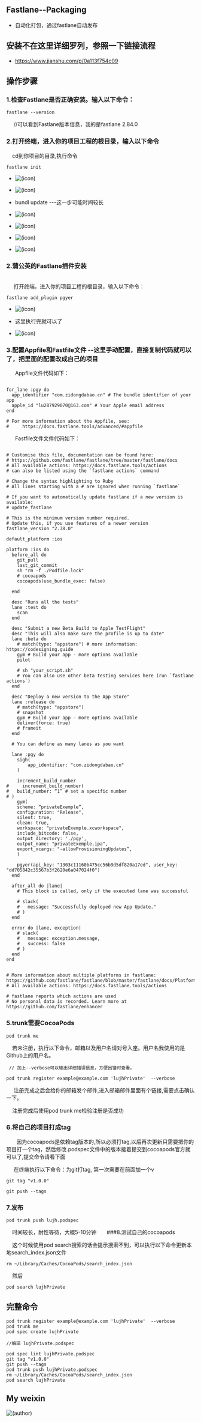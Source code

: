 ## Fastlane--Packaging
* 自动化打包，通过fastlane自动发布

## 安装不在这里详细罗列，参照一下链接流程
*  https://www.jianshu.com/p/0a113f754c09



## 操作步骤


### 1.检查Fastlane是否正确安装。输入以下命令：

```objc
fastlane --version
```
      //可以看到Fastlane版本信息，我的是fastlane 2.84.0
      
### 2.打开终端，进入你的项目工程的根目录，输入以下命令

      cd到你项目的目录,执行命令
      
```objc       
fastlane init
```
* ![(icon)](https://github.com/daniulaolu/Fastlane--Packaging/blob/master/fastlane%20init_resource/fastlane%20init_01.png)

* ![(icon)](https://github.com/daniulaolu/Fastlane--Packaging/blob/master/fastlane%20init_resource/fastlane%20init_02.png)

*  bundl update ---这一步可能时间较长
* ![(icon)](https://github.com/daniulaolu/Fastlane--Packaging/blob/master/fastlane%20init_resource/fastlane%20init_03.png)

* ![(icon)](https://github.com/daniulaolu/Fastlane--Packaging/blob/master/fastlane%20init_resource/fastlane%20init_04.png)

* ![(icon)](https://github.com/daniulaolu/Fastlane--Packaging/blob/master/fastlane%20init_resource/fastlane%20init_05.png)

* ![(icon)](https://github.com/daniulaolu/Fastlane--Packaging/blob/master/fastlane%20init_resource/fastlane%20init_06.png)

### 2.蒲公英的Fastlane插件安装
      
      打开终端，进入你的项目工程的根目录，输入以下命令：
      
```objc       
fastlane add_plugin pgyer
```

* ![(icon)](https://github.com/daniulaolu/Fastlane--Packaging/blob/master/fastlane%20add_plugin_resource/fastlane%20add_plugin_01.png)

* 这里执行完就可以了
* ![(icon)](https://github.com/daniulaolu/Fastlane--Packaging/blob/master/fastlane%20add_plugin_resource/fastlane%20add_plugin_02.png)



### 3.配置Appfile和Fastfile文件 --这里手动配置，直接复制代码就可以了，把里面的配置改成自己的项目

 
       Appfile文件代码如下：
       
```objc

for_lane :pgy do
  app_identifier "com.zidongdabao.cn" # The bundle identifier of your app
  apple_id "lu287929070@163.com" # Your Apple email address 
end

# For more information about the Appfile, see:
#     https://docs.fastlane.tools/advanced/#appfile

```

        Fastfile文件文件代码如下：

```objc

# Customise this file, documentation can be found here:
# https://github.com/fastlane/fastlane/tree/master/fastlane/docs
# All available actions: https://docs.fastlane.tools/actions
# can also be listed using the `fastlane actions` command

# Change the syntax highlighting to Ruby
# All lines starting with a # are ignored when running `fastlane`

# If you want to automatically update fastlane if a new version is available:
# update_fastlane

# This is the minimum version number required.
# Update this, if you use features of a newer version
fastlane_version "2.38.0"

default_platform :ios

platform :ios do
  before_all do
    git_pull
    last_git_commit
    sh "rm -f ./Podfile.lock"
    # cocoapods
    cocoapods(use_bundle_exec: false)

  end

  desc "Runs all the tests"
  lane :test do
    scan
  end

  desc "Submit a new Beta Build to Apple TestFlight"
  desc "This will also make sure the profile is up to date"
  lane :beta do
    # match(type: "appstore") # more information: https://codesigning.guide
    gym # Build your app - more options available
    pilot

    # sh "your_script.sh"
    # You can also use other beta testing services here (run `fastlane actions`)
  end

  desc "Deploy a new version to the App Store"
  lane :release do
    # match(type: "appstore")
    # snapshot
    gym # Build your app - more options available
    deliver(force: true)
    # frameit
  end

  # You can define as many lanes as you want

  lane :pgy do
    sigh(
        app_identifier: "com.zidongdabao.cn"
    )
    
    increment_build_number
#     increment_build_number(
#   build_number: “1” # set a specific number
# )
    gym(
    scheme: “privateExemple”,
    configuration: "Release",
    silent: true,
    clean: true,
    workspace: "privateExemple.xcworkspace",
    include_bitcode: false,
    output_directory: './pgy',
    output_name: "privateExemple.ipa",
    export_xcargs: "-allowProvisioningUpdates”,
    )

    pgyer(api_key: "1303c11160b475cc56b9d5df820a17ed", user_key: "dd705842c35567b3f2620e6a047024f0")
  end

  after_all do |lane|
    # This block is called, only if the executed lane was successful

    # slack(
    #   message: "Successfully deployed new App Update."
    # )
  end

  error do |lane, exception|
    # slack(
    #   message: exception.message,
    #   success: false
    # )
  end
end


# More information about multiple platforms in fastlane: https://github.com/fastlane/fastlane/blob/master/fastlane/docs/Platforms.md
# All available actions: https://docs.fastlane.tools/actions

# fastlane reports which actions are used
# No personal data is recorded. Learn more at https://github.com/fastlane/enhancer

```
### 5.trunk需要CocoaPods 

```objc 
pod trunk me
```
      若未注册，执行以下命令，邮箱以及用户名请对号入座。用户名我使用的是Github上的用户名。
 
```objc
 // 加上--verbose可以输出详细错误信息，方便出错时查看。
      
pod trunk register example@example.com 'lujhPrivate'  --verbose
```

      注册完成之后会给你的邮箱发个邮件,进入邮箱邮件里面有个链接,需要点击确认一下。
      
      注册完成后使用pod trunk me检验注册是否成功
      
 ### 6.将自己的项目打成tag
   
      因为cocoapods是依赖tag版本的,所以必须打tag,以后再次更新只需要把你的项目打一个tag，然后修改.podspec文件中的版本接着提交到cocoapods官方就可以了,提交命令请看下面
    
      在终端执行以下命令：为git打tag, 第一次需要在前面加一个v
      
```objc 
git tag "v1.0.0" 
      
git push --tags
```
### 7.发布

```objc 
pod trunk push lujh.podspec
```
      时间较长，耐性等待，大概5-10分钟
      
###8.测试自己的cocoapods

     这个时候使用pod search搜索的话会提示搜索不到，可以执行以下命令更新本地search_index.json文件
  
```objc 
rm ~/Library/Caches/CocoaPods/search_index.json
```
     然后
     
```objc 
pod search lujhPrivate
```

## 完整命令

```objc 
pod trunk register example@example.com 'lujhPrivate'  --verbose
pod trunk me
pod spec create lujhPrivate
 
//编辑 lujhPrivate.podspec
 
pod spec lint lujhPrivate.podspec
git tag "v1.0.0"
git push --tags
pod trunk push lujhPrivate.podspec 
rm ~/Library/Caches/CocoaPods/search_index.json
pod search lujhPrivate
```

## My weixin
![(author)](https://github.com/daniulaolu/PushParameterWithDict-/blob/master/xiaolu.jpg)
